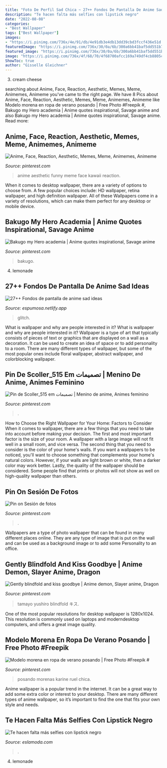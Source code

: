 ```yaml
---
title: "Foto De Perfil Sad Chica ~ 27++ Fondos De Pantalla De Anime Sad Ideas"
description: "Te hacen falta más selfies con lipstick negro"
date: "2022-08-08"
categories:
- "Best Wallpaper"
tags: ["Best Wallpaper"]
images:
- "https://i.pinimg.com/736x/4e/91/db/4e91db3e4db13dd39cbd3fccf436e51d.jpg"
featuredImage: "https://i.pinimg.com/736x/30/0a/6b/300a6bb41baf5dd551b7c96c701eddcb.jpg"
featured_image: "https://i.pinimg.com/736x/30/0a/6b/300a6bb41baf5dd551b7c96c701eddcb.jpg"
image: "https://i.pinimg.com/736x/4f/68/70/4f68700afcc169a749df4cb8805c72fa.jpg"
ShowToc: true
author: "Gisselle Gleichner"
---
```



3. cream cheese 

	

		
searching about Anime, Face, Reaction, Aesthetic, Memes, Meme, Animemes, Animeme you've came to the right page. We have 8 Pics about Anime, Face, Reaction, Aesthetic, Memes, Meme, Animemes, Animeme like Modelo morena en ropa de verano posando | Free Photo #Freepik #, Bakugo my Hero academia | Anime quotes inspirational, Savage anime and also Bakugo my Hero academia | Anime quotes inspirational, Savage anime. Read more:
		
    
## Anime, Face, Reaction, Aesthetic, Memes, Meme, Animemes, Animeme

<img loading=lazy src="https://i.pinimg.com/736x/4e/91/db/4e91db3e4db13dd39cbd3fccf436e51d.jpg" onerror="this.onerror=null;this.src='https://tse4.mm.bing.net/th?id=OIP.m6lUP88Wlr3WuVz_eJd7bgAAAA&amp;pid=15.1';" alt="Anime, Face, Reaction, Aesthetic, Memes, Meme, Animemes, Animeme">

_Source: pinterest.com_

>anime aesthetic funny meme face kawaii reaction. 

	

When it comes to desktop wallpaper, there are a variety of options to choose from. A few popular choices include: HD wallpaper, retina wallpaper, and high definition wallpaper. All of these Wallpapers come in a variety of resolutions, which can make them perfect for any desktop or mobile device. 

    
## Bakugo My Hero Academia | Anime Quotes Inspirational, Savage Anime

<img loading=lazy src="https://i.pinimg.com/736x/96/64/2a/96642ab4699a61c756374709bb3e9229.jpg" onerror="this.onerror=null;this.src='https://tse3.mm.bing.net/th?id=OIP.xAa8gqEMf9l2kyMS8b_BmAHaKe&amp;pid=15.1';" alt="Bakugo my Hero academia | Anime quotes inspirational, Savage anime">

_Source: pinterest.com_

>bakugo. 

	

4. lemonade 

    
## 27++ Fondos De Pantalla De Anime Sad Ideas

<img loading=lazy src="https://i.pinimg.com/originals/b5/ed/9c/b5ed9cdc61efd3ed0ebe167859926393.jpg" onerror="this.onerror=null;this.src='https://tse4.mm.bing.net/th?id=OIP.6Z3oa671I3VLZnm-KsT9zAHaMh&amp;pid=15.1';" alt="27++ Fondos de pantalla de anime sad ideas">

_Source: espumosa.netlify.app_

>glitch. 

	

What is wallpaper and why are people interested in it?
What is wallpaper and why are people interested in it?
Wallpaper is a type of art that typically consists of pieces of text or graphics that are displayed on a wall as a decoration. It can be used to create an idea of space or to add personality to a room. There are many different types of wallpaper, but some of the most popular ones include floral wallpaper, abstract wallpaper, and colorblocking wallpaper.

    
## Pin De Scoller_515 Em تصميمات | Menino De Anime, Animes Feminino

<img loading=lazy src="https://i.pinimg.com/736x/30/0a/6b/300a6bb41baf5dd551b7c96c701eddcb.jpg" onerror="this.onerror=null;this.src='https://tse3.mm.bing.net/th?id=OIP.xkNlRPYVMqWvcGKcuKfxtwHaLH&amp;pid=15.1';" alt="Pin de Scoller_515 em تصميمات | Menino de anime, Animes feminino">

_Source: pinterest.com_

>. 

	

How to Choose the Right Wallpaper for Your Home: Factors to Consider
When it comes to wallpaper, there are a few things that you need to take into account before making your decision. The first and most important factor is the size of your room. A wallpaper with a large image will not fit well in a small room, and vice versa. 
The second thing that you need to consider is the color of your home's walls. If you want a wallpapers to be noticed, you'll want to choose something that complements your home's natural colors. However, if your walls are light brown or white, then a darker color may work better. 
Lastly, the quality of the wallpaper should be considered. Some people find that prints or photos will not show as well on high-quality wallpaper than others.

    
## Pin On Sesión De Fotos

<img loading=lazy src="https://i.pinimg.com/736x/50/f3/59/50f3592a819b88ef853ed020bce3f139.jpg" onerror="this.onerror=null;this.src='https://tse4.mm.bing.net/th?id=OIP.L3l1le6SIih3Ulg_6WlKtQHaNJ&amp;pid=15.1';" alt="Pin on Sesión de fotos">

_Source: pinterest.com_

>. 

	



Wallpapers are a type of photo wallpaper that can be found in many different places online. They are any type of image that is put on the wall and can be used as a background image or to add some Personality to an office.

    
## Gently Blindfold And Kiss Goodbye | Anime Demon, Slayer Anime, Dragon

<img loading=lazy src="https://i.pinimg.com/736x/ec/05/ce/ec05ce6c33b4c5311ec1d0efa93fad75.jpg" onerror="this.onerror=null;this.src='https://tse4.mm.bing.net/th?id=OIP.Z5D8U3H6SKI4M34XvgXrvQHaKc&amp;pid=15.1';" alt="Gently blindfold and kiss goodbye | Anime demon, Slayer anime, Dragon">

_Source: pinterest.com_

>tamayo yushiro blindfold キス. 

	

One of the most popular resolutions for desktop wallpaper is 1280x1024. This resolution is commonly used on laptops and moderndesktop computers, and offers a great image quality.

    
## Modelo Morena En Ropa De Verano Posando | Free Photo #Freepik #

<img loading=lazy src="https://i.pinimg.com/736x/4f/68/70/4f68700afcc169a749df4cb8805c72fa.jpg" onerror="this.onerror=null;this.src='https://tse4.mm.bing.net/th?id=OIP.1cB9xOBsh8hDR0Mi-NPF5AHaLG&amp;pid=15.1';" alt="Modelo morena en ropa de verano posando | Free Photo #Freepik #">

_Source: pinterest.com_

>posando morenas karine ruel chica. 

	

Anime wallpaper is a popular trend in the internet. It can be a great way to add some extra color or interest to your desktop. There are many different types of anime wallpaper, so it’s important to find the one that fits your own style and needs.

    
## Te Hacen Falta Más Selfies Con Lipstick Negro

<img loading=lazy src="http://eslamoda.com/wp-content/uploads/sites/2/2016/01/selfie-lip.jpg" onerror="this.onerror=null;this.src='https://tse3.mm.bing.net/th?id=OIP.o8bSIz59HYkC9CS_GhDz6wHaKO&amp;pid=15.1';" alt="Te hacen falta más selfies con lipstick negro">

_Source: eslamoda.com_

>. 

	

4. lemonade 

